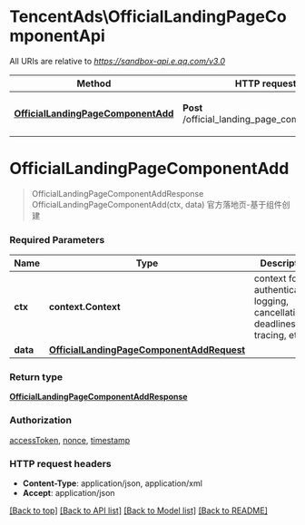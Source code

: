 # TencentAds\OfficialLandingPageComponentApi

All URIs are relative to *https://sandbox-api.e.qq.com/v3.0*

Method | HTTP request | Description
------------- | ------------- | -------------
[**OfficialLandingPageComponentAdd**](OfficialLandingPageComponentApi.md#OfficialLandingPageComponentAdd) | **Post** /official_landing_page_component/add | 官方落地页-基于组件创建


# **OfficialLandingPageComponentAdd**
> OfficialLandingPageComponentAddResponse OfficialLandingPageComponentAdd(ctx, data)
官方落地页-基于组件创建

### Required Parameters

Name | Type | Description  | Notes
------------- | ------------- | ------------- | -------------
 **ctx** | **context.Context** | context for authentication, logging, cancellation, deadlines, tracing, etc.
  **data** | [**OfficialLandingPageComponentAddRequest**](OfficialLandingPageComponentAddRequest.md)|  | 

### Return type

[**OfficialLandingPageComponentAddResponse**](OfficialLandingPageComponentAddResponse.md)

### Authorization

[accessToken](../README.md#accessToken), [nonce](../README.md#nonce), [timestamp](../README.md#timestamp)

### HTTP request headers

 - **Content-Type**: application/json, application/xml
 - **Accept**: application/json

[[Back to top]](#) [[Back to API list]](../README.md#documentation-for-api-endpoints) [[Back to Model list]](../README.md#documentation-for-models) [[Back to README]](../README.md)

